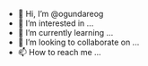 - 👋 Hi, I’m @ogundareog
- 👀 I’m interested in ...
- 🌱 I’m currently learning ...
- 💞️ I’m looking to collaborate on ...
- 📫 How to reach me ...

<!---
ogundareog/ogundareog is a ✨ special ✨ repository because its `README.md` (this file) appears on your GitHub profile.
You can click the Preview link to take a look at your changes.
--->
